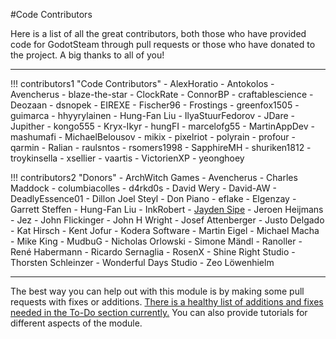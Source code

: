 #Code Contributors

Here is a list of all the great contributors, both those who have provided code for GodotSteam through pull requests or those who have donated to the project. A big thanks to all of you!

<hr/>
<div class="contrib-grid" markdown>

!!! contributors1 "Code Contributors"
	- AlexHoratio
	- Antokolos
	- Avencherus
	- blaze-the-star
	- ClockRate
	- ConnorBP
	- craftablescience
	- Deozaan
	- dsnopek
	- EIREXE
	- Fischer96
	- Frostings
	- greenfox1505
	- guimarca
	- hhyyrylainen
	- Hung-Fan Liu
	- IlyaStuurFedorov
	- JDare
	- Jupither
	- kongo555
	- Kryx-Ikyr
	- hungFI
	- marcelofg55
	- MartinAppDev
	- mashumafi
	- MichaelBelousov
	- mikix
	- pixelriot
	- polyrain
	- profour
	- qarmin
	- Ralian
	- raulsntos
	- rsomers1998
	- SapphireMH
	- shuriken1812
	- troykinsella
	- xsellier
	- vaartis
	- VictorienXP
	- yeonghoey

!!! contributors2 "Donors"
	- ArchWitch Games
	- Avencherus
	- Charles Maddock
	- columbiacolles
	- d4rkd0s
	- David Wery
	- David-AW
	- DeadlyEssence01
	- Dillon Joel Steyl
	- Don Piano
	- eflake
	- Elgenzay
	- Garrett Steffen
	- Hung-Fan Liu
	- InkRobert
	- [Jayden Sipe](https://jaydensipe.github.io/)
	- Jeroen Heijmans
	- Jez
	- John Flickinger
	- John H Wright
	- Josef Attenberger
	- Justo Delgado
	- Kat Hirsch
	- Kent Jofur
	- Kodera Software
	- Martin Eigel
	- Michael Macha
	- Mike King
	- MudbuG
	- Nicholas Orlowski
	- Simone Mändl
	- Ranoller
	- René Habermann
	- Ricardo Sernaglia
	- RosenX
	- Shine Right Studio
	- Thorsten Schleinzer
	- Wonderful Days Studio
	- Zeo Löwenhielm

</div>

<hr/>

The best way you can help out with this module is by making some pull requests with fixes or additions. [There is a healthy list of additions and fixes needed in the To-Do section currently.](https://github.com/orgs/CoaguCo-Industries/projects/2) You can also provide tutorials for different aspects of the module.